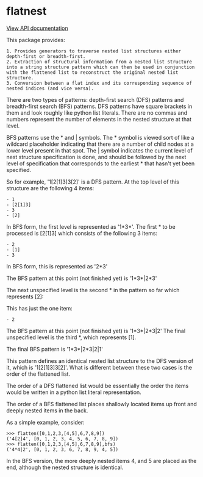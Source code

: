 # flatnest

[View API documentation](http://htmlpreview.github.io/?https://github.com/mmiguel6288code/flatnest/blob/master/docs/flatnest/index.html)

This package provides:

	1. Provides generators to traverse nested list structures either depth-first or breadth-first.
	2. Extraction of structural information from a nested list structure into a string structure pattern which can then be used in conjunction with the flattened list to reconstruct the original nested list structure.
	3. Conversion between a flat index and its corresponding sequence of nested indices (and vice versa).

There are two types of patterns: depth-first search (DFS) patterns and breadth-first search (BFS) patterns.
DFS patterns have square brackets in them and look roughly like python list literals. There are no commas and numbers represent the number of elements in the nested structure at that level.

BFS patterns use the &ast; and | symbols. The &ast; symbol is viewed sort of like a wildcard placeholder indicating that there are a number of child nodes at a lower level present in that spot.
The | symbol indicates the current level of nest structure specification is done, and should be followed by the next level of specification that corresponds to the earliest &ast; that hasn't yet been specified.

So for example, '1[2[1]3]3[2]' is a DFS pattern.
At the top level of this structure are the following 4 items:

	- 1
	- [2[1]3]
	- 3
	- [2]

In BFS form, the first level is represented as '1&ast;3&ast;'.
The first &ast; to be processed is [2[1]3] which consists of the following 3 items:

	- 2
	- [1]
	- 3

In BFS form, this is represented as '2&ast;3'

The BFS pattern at this point (not finished yet) is '1&ast;3&ast;|2&ast;3'

The next unspecified level is the second &ast; in the pattern so far which represents [2]:

This has just the one item:

	- 2

The BFS pattern at this point (not finished yet) is '1&ast;3&ast;|2&ast;3|2'
The final unspecified level is the third &ast;, which represents [1].

The final BFS pattern is '1&ast;3&ast;|2&ast;3|2|1'

This pattern defines an identical nested list structure to the DFS version of it, which is '1[2[1]3]3[2]'.
What is different between these two cases is the order of the flattened list.

The order of a DFS flattened list would be essentially the order the items would be written in a python list literal representation.

The order of a BFS flattened list places shallowly located items up front and deeply nested items in the back.

As a simple example, consider:

```
>>> flatten([0,1,2,3,[4,5],6,7,8,9])
('4[2]4', [0, 1, 2, 3, 4, 5, 6, 7, 8, 9])
>>> flatten([0,1,2,3,[4,5],6,7,8,9],bfs)
('4*4|2', [0, 1, 2, 3, 6, 7, 8, 9, 4, 5])
```

In the BFS version, the more deeply nested items 4, and 5 are placed as the end, although the nested structure is identical.

